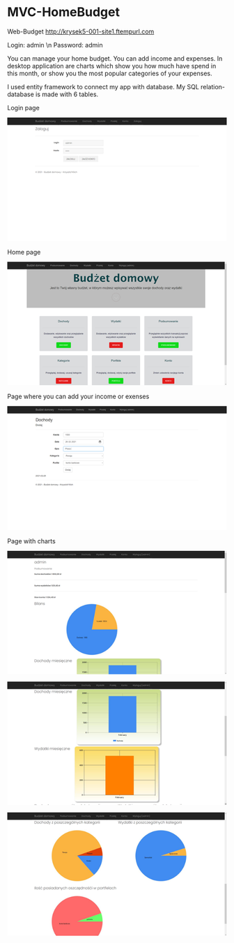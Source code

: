 # MVC-HomeBudget
Web-Budget     http://krysek5-001-site1.ftempurl.com

Login: admin \n
Password: admin

You can manage your home budget. You can add income and expenses. In desktop application are charts which show you how much have spend in this month, or show you the most popular categories of your expenses. 

I used entity framework to connect my app with database. My SQL relation-database is made with 6 tables. 

Login page

![Login page](https://github.com/kkklich/MVC-HomeBudget/blob/master/ScreenShot/Log_page.png)

Home page

![alt text](https://github.com/kkklich/MVC-HomeBudget/blob/master/ScreenShot/Home_page.png)

Page where you can add your income or exenses

![alt text](https://github.com/kkklich/MVC-HomeBudget/blob/master/ScreenShot/Income_page.png)

Page with charts

![alt text](https://github.com/kkklich/MVC-HomeBudget/blob/master/ScreenShot/chart_page.png)

![alt text](https://github.com/kkklich/MVC-HomeBudget/blob/master/ScreenShot/chart2_page.png)

![alt text](https://github.com/kkklich/MVC-HomeBudget/blob/master/ScreenShot/chart3_page.png)




